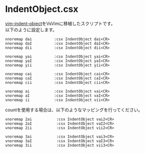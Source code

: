 IndentObject.csx
===

[vim-indent-object](https://github.com/michaeljsmith/vim-indent-object)をVsVimに移植したスクリプトです。  
以下のように設定します。  

```
nnoremap dai          :csx IndentObject dai<CR>
nnoremap daI          :csx IndentObject daI<CR>
nnoremap dii          :csx IndentObject dii<CR>

nnoremap yai          :csx IndentObject yai<CR>
nnoremap yaI          :csx IndentObject yaI<CR>
nnoremap yii          :csx IndentObject yii<CR>

nnoremap cai          :csx IndentObject cai<CR>
nnoremap caI          :csx IndentObject caI<CR>
nnoremap cii          :csx IndentObject cii<CR>

vnoremap ai           :csx IndentObject vai<CR>
vnoremap aI           :csx IndentObject vaI<CR>
vnoremap ii           :csx IndentObject vii<CR>

```
countを使用する場合は、以下のようなマッピングを行ってください。

```
vnoremap 2ai           :csx IndentObject vai2<CR>
vnoremap 2aI           :csx IndentObject vaI2<CR>
vnoremap 2ii           :csx IndentObject vii2<CR>

vnoremap 3ai           :csx IndentObject vai3<CR>
vnoremap 3aI           :csx IndentObject vaI3<CR>
vnoremap 3ii           :csx IndentObject vii3<CR>

```

